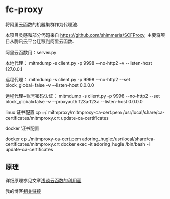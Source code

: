 # fc-proxy
将阿里云函数的机器集群作为代理池.

本项目灵感和部分代码来自 https://github.com/shimmeris/SCFProxy, 主要将项目从腾讯云平台迁移到阿里云函数.

阿里云函数用：server.py

本地代理：
mitmdump -s client.py -p 9998 --no-http2 -v --listen-host 127.0.0.1

远程代理：
mitmdump -s client.py -p 9998 --no-http2 --set block_global=false -v --listen-host 0.0.0.0

远程代理+账号密码认证：
mitmdump -s client.py -p 9998 --no-http2 --set block_global=false -v --proxyauth 123a:123a --listen-host 0.0.0.0 

linux 证书配置
cp ~/.mitmproxy/mitmproxy-ca-cert.pem /usr/local/share/ca-certificates/mitmproxy.crt
update-ca-certificates

docker 证书配置

docker cp ./mitmproxy-ca-cert.pem adoring_hugle:/usr/local/share/ca-certificates/mitmproxy.crt
docker exec -it adoring_hugle /bin/bash -i
update-ca-certificates

## 原理
详细原理参见文章[浅谈云函数的利用面](https://xz.aliyun.com/t/9502)

我的博客[相关链接](https://blog.lyc8503.net/post/sfc-proxy-pool/)
